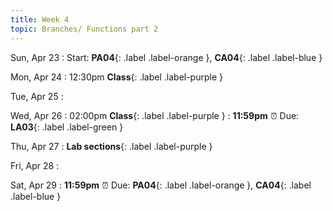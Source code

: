 ```yaml
---
title: Week 4
topic: Branches/ Functions part 2
---
```

Sun, Apr 23
: Start: **PA04**{: .label .label-orange }, **CA04**{: .label .label-blue }


Mon, Apr 24
: 12:30pm **Class**{: .label .label-purple }


Tue, Apr 25
: [](#)


Wed, Apr 26
: 02:00pm **Class**{: .label .label-purple } 
: **11:59pm**  ⏰  Due: **LA03**{: .label .label-green }


Thu, Apr 27
: **Lab sections**{: .label .label-purple }


Fri, Apr 28
: [](#)

Sat, Apr 29
: **11:59pm**  ⏰  Due: **PA04**{: .label .label-orange }, **CA04**{: .label .label-blue }


